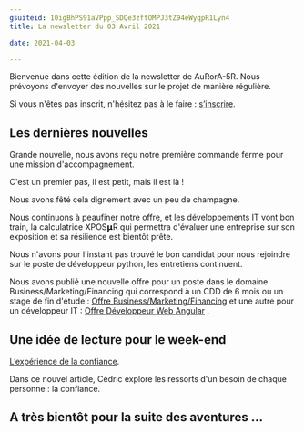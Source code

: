 ```yaml
---
gsuiteid: 10igBhPS91aVPpp_SDQe3zftOMPJ3tZ94eWyqpR1Lyn4
title: La newsletter du 03 Avril 2021

date: 2021-04-03

---
```


Bienvenue dans cette édition de la newsletter de AuRorA-5R. Nous prévoyons d'envoyer des nouvelles sur le projet de manière régulière.

Si vous n'êtes pas inscrit, n'hésitez pas à le faire : [s’inscrire](https://www.google.com/url?q=https://aurora-5r.fr/inscription/&sa=D&source=editors&ust=1623834021508000&usg=AOvVaw3uuDAWI8JNVTGv0EUA0xSr).

Les dernières nouvelles
-----------------------

Grande nouvelle, nous avons reçu notre première commande ferme pour une mission d'accompagnement.

C'est un premier pas, il est petit, mais il est là !

Nous avons fêté cela dignement avec un peu de champagne.

Nous continuons à peaufiner notre offre, et les développements IT vont bon train, la calculatrice XPOS𝝻R qui permettra d'évaluer une entreprise sur son exposition et sa résilience est bientôt prête.

Nous n'avons pour l'instant pas trouvé le bon candidat pour nous rejoindre sur le poste de développeur python, les entretiens continuent.

Nous avons publié une nouvelle offre pour un poste dans le domaine Business/Marketing/Financing qui correspond à un CDD de 6 mois ou un stage de fin d'étude : [Offre Business/Marketing/Financing](https://www.google.com/url?q=https://aurora-5r.fr/recrutements/OffredemploiBusinessMarketingFinancing/&sa=D&source=editors&ust=1623834021511000&usg=AOvVaw1OC7OB17E6Nub_3O0Wt21t) et une autre pour un développeur IT : [Offre Développeur Web Angular](https://www.google.com/url?q=https://aurora-5r.fr/recrutements/OffredemploiDeveloppeurWebAngularquicontribuerachangerlemonde/&sa=D&source=editors&ust=1623834021512000&usg=AOvVaw10yIKHe12Z-DIei1VYugD0) .

Une idée de lecture pour le week-end
------------------------------------

[L’expérience de la confiance](https://www.google.com/url?q=https://aurora-5r.fr/posts/Lexperiencedelaconfiance/&sa=D&source=editors&ust=1623834021514000&usg=AOvVaw01Pbx9L7SPNLJmQjlwaUYV).

Dans ce nouvel article, Cédric explore les ressorts d'un besoin de chaque personne : la confiance. 

A très bientôt pour la suite des aventures ...
----------------------------------------------

